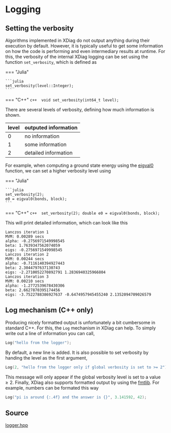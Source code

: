 # Logging

## Setting the verbosity

Algorithms implemented in XDiag do not output anything during their execution by default. However, it is typically useful to get some information on how the code is performing and even intermediary results at runtime. For this, the verbosity of the internal XDiag logging can be set using the function `set_verbosity`, which is defined as 

=== "Julia"

	```julia 
	set_verbosity(level::Integer);
	```
	
=== "C++"
	```c++ 
    void set_verbosity(int64_t level);
	```

There are several levels of verbosity, defining how much information is shown.

| level | outputed information |
|:------|:---------------------|
| 0     | no information       |
| 1     | some information     |
| 2     | detailed information |

For example, when computing a ground state energy using the [eigval0](../algorithms/eigval0.md) function, we can set a higher verbosity level using

=== "Julia"

	```julia 
    set_verbosity(2);
    e0 = eigval0(bonds, block);
	```

=== "C++"
	```c++ 
    set_verbosity(2);
	double e0 = eigval0(bonds, block);
	```

This will print detailed information, which can look like this

```text
Lanczos iteration 1
MVM: 0.00289 secs
alpha: -0.2756971549998545
beta: 1.7639347562074059
eigs: -0.2756971549998545
Lanczos iteration 2
MVM: 0.00244 secs
alpha: -0.7116140394927443
beta: 2.3044797637130743
eigs: -2.2710052270892791 1.2836940325966804
Lanczos iteration 3
MVM: 0.00210 secs
alpha: -1.2772539678430306
beta: 2.6627870395174456
eigs: -3.7522788386927637 -0.6474957945455240 2.1352094709026579
```

## Log mechanism (C++ only)
Producing nicely formatted output is unfortunately a bit cumbersome in standard C++. For this, the `Log` mechanism in XDiag can help. To simply write out a line of information you can call,

```c++
Log("hello from the logger");
```

By default, a new line is added. It is also possible to set verbosity by handing the level as the first argument,

```c++
Log(2, "hello from the logger only if global verbosity is set to >= 2");
```

This message will only appear if the global verbosity level is set to a value $\geq 2$. Finally, XDiag also supports formatted output by using the [fmtlib](library). For example, numbers can be formated this way

```c++
Log("pi is around {:.4f} and the answer is {}", 3.141592, 42);
```

## Source

[logger.hpp](https://github.com/awietek/xdiag/blob/master/xdiag/utils/logger.hpp)
